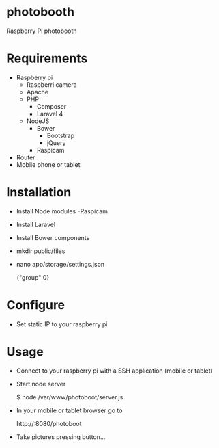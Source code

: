 photobooth
==========

Raspberry Pi photobooth

# Requirements

- Raspberry pi
	- Raspberri camera
	- Apache
	- PHP
		- Composer
		- Laravel 4
	- NodeJS
		- Bower
			- Bootstrap
			- jQuery
		- Raspicam
- Router
- Mobile phone or tablet

# Installation

- Install Node modules
	-Raspicam
- Install Laravel
- Install Bower components

- mkdir public/files
- nano app/storage/settings.json

	{"group":0}

# Configure

- Set static IP to your raspberry pi

# Usage

- Connect to your raspberry pi with a SSH application (mobile or tablet)
- Start node server

	$ node /var/www/photoboot/server.js

- In your mobile or tablet browser go to 

	http://<static ip>:8080/photoboot

- Take pictures pressing button...

